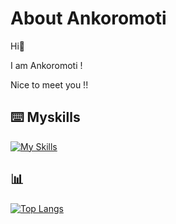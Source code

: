 # About Ankoromoti
Hi👋 

I am Ankoromoti !

Nice to meet you !!
## :keyboard: Myskills

[![My Skills](https://skillicons.dev/icons?i=html,css,js,node,discord,bots,figma,github,instagram,twitter,&perline=5)](https://skillicons.dev)

## :bar_chart:

[![Top Langs](https://github-readme-stats.vercel.app/api/top-langs/?username=0Ankoromoti0&layout=compact)](https://github.com/anuraghazra/github-readme-stats)
